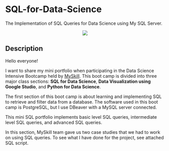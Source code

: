 # SQL-for-Data-Science
The Implementation of SQL Queries for Data Science using My SQL Server.

<p align="center">
  <img src="https://www.freepnglogos.com/uploads/logo-mysql-png/logo-mysql-mysql-and-moodle-elearningworld-5.png" />
</p>

## Description

Hello everyone! 

I want to share my mini portfolio when participating in the Data Science Intensive Bootcamp held by [MySkill](https://myskill.id/). This boot camp is divided into three major class sections: **SQL for Data Science**, **Data Visualization using Google Studio**, and **Python for Data Science**.

The first section of this boot camp is about learning and implementing SQL to retrieve and filter data from a database. The software used in this boot camp is PostgreSQL, but I use DBeaver with a MySQL server connected.

This mini SQL portfolio implements basic level SQL queries, intermediate level SQL queries, and advanced SQL queries.

In this section, MySkill team gave us two case studies that we had to work on using SQL queries. To see what I have done for the project, see attached SQL script.
